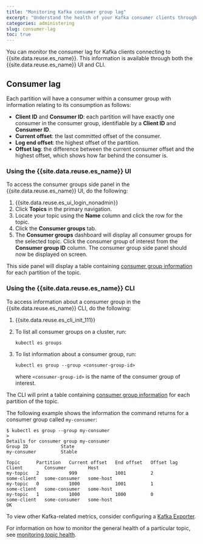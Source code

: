 ```yaml
---
title: "Monitoring Kafka consumer group lag"
excerpt: "Understand the health of your Kafka consumer clients through monitoring heuristics such as lag."
categories: administering
slug: consumer-lag
toc: true
---
```


You can monitor the consumer lag for Kafka clients connecting to {{site.data.reuse.es_name}}. This information is available through both the {{site.data.reuse.es_name}} UI and CLI.

## Consumer lag

Each partition will have a consumer within a consumer group with information relating to its consumption as follows:

- **Client ID** and **Consumer ID**: each partition will have exactly one consumer in the consumer group, identifiable by a **Client ID** and **Consumer ID**.
- **Current offset**: the last committed offset of the consumer.
- **Log end offset**: the highest offset of the partition.
- **Offset lag**: the difference between the current consumer offset and the highest offset, which shows how far behind the consumer is.

### Using the {{site.data.reuse.es_name}} UI

To access the consumer groups side panel in the {{site.data.reuse.es_name}} UI, do the following:

1. {{site.data.reuse.es_ui_login_nonadmin}}
2. Click **Topics** in the primary navigation.
3. Locate your topic using the **Name** column and click the row for the topic.
4. Click the **Consumer groups** tab.
5. The **Consumer groups** dashboard will display all consumer groups for the selected topic.
   Click the consumer group of interest from the **Consumer group ID** column.
   The consumer group side panel should now be displayed on screen.

This side panel will display a table containing [consumer group information](#consumer-lag) for each partition of the topic.

### Using the {{site.data.reuse.es_name}} CLI

To access information about a consumer group in the {{site.data.reuse.es_name}} CLI, do the following:

1. {{site.data.reuse.es_cli_init_111}}
2. To list all consumer groups on a cluster, run:

   ```shell
   kubectl es groups
   ```

3. To list information about a consumer group, run:

   ```shell
   kubectl es group --group <consumer-group-id>
   ```

   where `<consumer-group-id>` is the name of the consumer group of interest.

The CLI will print a table containing [consumer group information](#consumer-lag) for each partition of the topic.

The following example shows the information the command returns for a consumer group called `my-consumer`:

```shell
$ kubectl es group --group my-consumer
>
Details for consumer group my-consumer
Group ID            State
my-consumer         Stable

Topic      Partition   Current offset   End offset   Offset lag   Client        Consumer        Host
my-topic   2           999              1001         2            some-client   some-consumer   some-host
my-topic   0           1000             1001         1            some-client   some-consumer   some-host
my-topic   1           1000             1000         0            some-client   some-consumer   some-host
OK
```

To view other Kafka-related metrics, consider configuring a [Kafka Exporter](../../installing/configuring/#configuring-the-kafka-exporter).

For information on how to monitor the general health of a particular topic, see [monitoring topic health](../topic-health).

